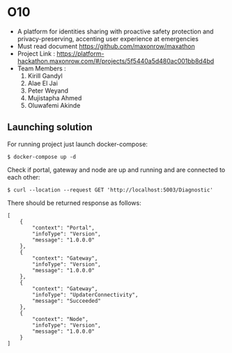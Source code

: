 # O10
- A platform for identities sharing with proactive safety protection and privacy-preserving, accenting user experience at emergencies
- Must read document https://github.com/maxonrow/maxathon
- Project Link : https://platform-hackathon.maxonrow.com/#/projects/5f5440a5d480ac001bb8d4bd
- Team Members :
  1. Kirill Gandyl
  2. Alae El Jai
  3. Peter Weyand
  4. Mujistapha Ahmed
  5. Oluwafemi Akinde

## Launching solution
For running project just launch docker-compose:

```
$ docker-compose up -d 
```

Check if portal, gateway and node are up and running and are connected to each other:
```
$ curl --location --request GET 'http://localhost:5003/Diagnostic'
```

There should be returned response as follows:
```
[
	{
		"context": "Portal",
		"infoType": "Version",
		"message": "1.0.0.0"
	},
	{
		"context": "Gateway",
		"infoType": "Version",
		"message": "1.0.0.0"
	},
	{
		"context": "Gateway",
		"infoType": "UpdaterConnectivity",
		"message": "Succeeded"
	},
	{
		"context": "Node",
		"infoType": "Version",
		"message": "1.0.0.0"
	}
]
```